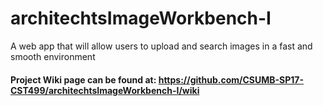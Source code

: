 # architechtsImageWorkbench-I
A web app that will allow users to upload and search images in a fast and smooth environment


#### Project Wiki page can be found at: https://github.com/CSUMB-SP17-CST499/architechtsImageWorkbench-I/wiki
